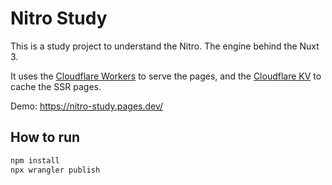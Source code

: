 # Nitro Study

This is a study project to understand the Nitro. The engine behind the Nuxt 3.  

It uses the [Cloudflare Workers](https://workers.cloudflare.com/) to serve the pages, and the [Cloudflare KV](https://www.cloudflare.com/pt-br/products/workers-kv/) to cache the SSR pages.

Demo: https://nitro-study.pages.dev/

## How to run

```bash
npm install
npx wrangler publish
```

